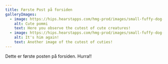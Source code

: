 ```yaml
---
title: Første Post på forsiden
galleryImages:
  - image: https://hips.hearstapps.com/hmg-prod/images/small-fuffy-dog-breeds-1623362663.jpg?crop=1.00xw:0.753xh;0,0.0719xh&resize=1200:*
    alt: Cute pommi
    text: H﻿ere you observe the cutest of cute creatures!
  - image: https://hips.hearstapps.com/hmg-prod/images/small-fuffy-dog-breeds-1623362663.jpg?crop=1.00xw:0.753xh;0,0.0719xh&resize=1200:*
    alt: It's him again!
    text: A﻿nother image of the cutest of cuties!
---
```


Dette er første posten på forsiden. Hurra!!

